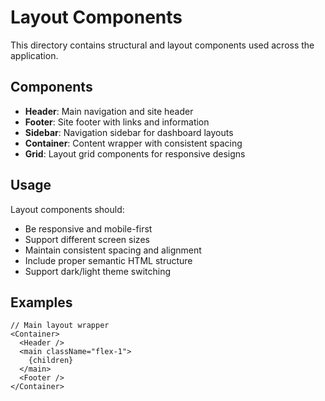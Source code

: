 # Layout Components

This directory contains structural and layout components used across the application.

## Components

- **Header**: Main navigation and site header
- **Footer**: Site footer with links and information
- **Sidebar**: Navigation sidebar for dashboard layouts
- **Container**: Content wrapper with consistent spacing
- **Grid**: Layout grid components for responsive designs

## Usage

Layout components should:
- Be responsive and mobile-first
- Support different screen sizes
- Maintain consistent spacing and alignment
- Include proper semantic HTML structure
- Support dark/light theme switching

## Examples

```tsx
// Main layout wrapper
<Container>
  <Header />
  <main className="flex-1">
    {children}
  </main>
  <Footer />
</Container>
``` 
